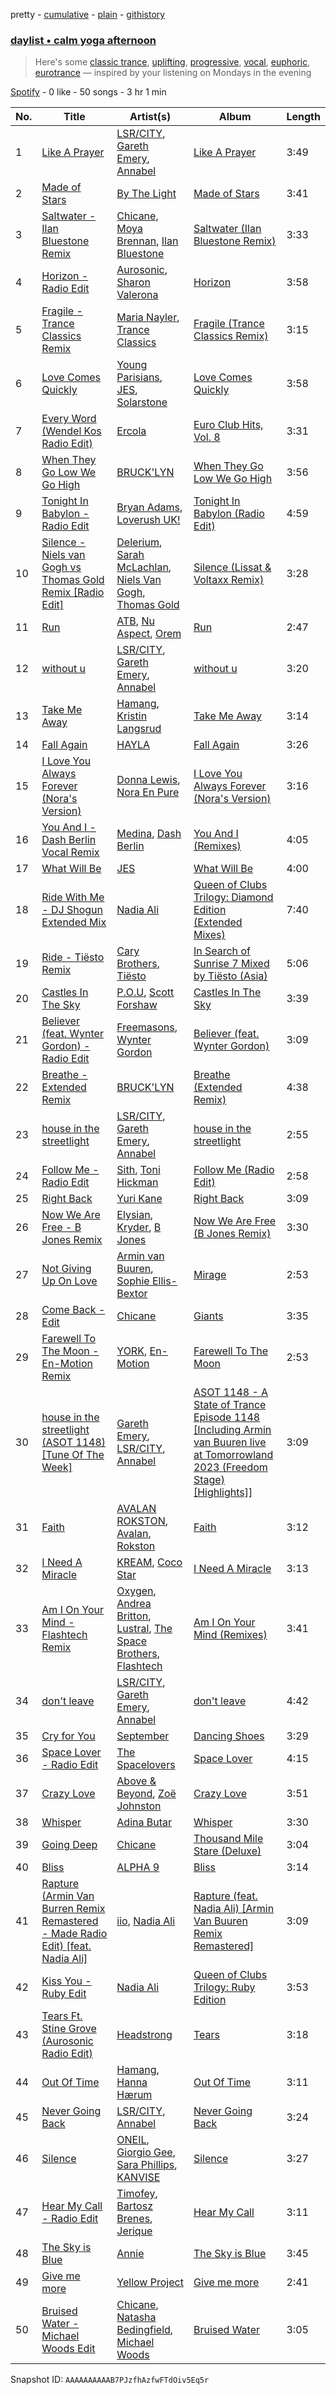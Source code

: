 pretty - [cumulative](/playlists/cumulative/37i9dQZF1EP6YuccBxUcC1.md) - [plain](/playlists/plain/37i9dQZF1EP6YuccBxUcC1) - [githistory](https://github.githistory.xyz/mdn522/spotify-playlist-archive/blob/main/playlists/plain/37i9dQZF1EP6YuccBxUcC1)

### [daylist • calm yoga afternoon](https://open.spotify.com/playlist/37i9dQZF1EP6YuccBxUcC1)

> Here's some <a href="spotify:playlist:37i9dQZF1EIgni4uBUVIIN">classic trance</a>, <a href="spotify:playlist:37i9dQZF1EIeOoLWBf6eek">uplifting</a>, <a href="spotify:playlist:37i9dQZF1EIgKzQF1LjWXm">progressive</a>, <a href="spotify:playlist:37i9dQZF1EIh63owXxL0BE">vocal</a>, <a href="spotify:playlist:37i9dQZF1EIduZhe5fCMGD">euphoric</a>, <a href="spotify:playlist:37i9dQZF1EIgQNfTg65VzU">eurotrance</a> — inspired by your listening on Mondays in the evening

[Spotify](https://open.spotify.com/user/spotify) - 0 like - 50 songs - 3 hr 1 min

| No. | Title | Artist(s) | Album | Length |
|---|---|---|---|---|
| 1 | [Like A Prayer](https://open.spotify.com/track/5DIOs6NEUV14lGzerovXZN) | [LSR/CITY](https://open.spotify.com/artist/0YQ22xAzgefaKw8vKCAEp2), [Gareth Emery](https://open.spotify.com/artist/0hprEC0nsWuQPSHag1O2Vi), [Annabel](https://open.spotify.com/artist/4zR2t8bagib4ozydVgb93l) | [Like A Prayer](https://open.spotify.com/album/0P0UAa1mOYWrKpuCFklA87) | 3:49 |
| 2 | [Made of Stars](https://open.spotify.com/track/6vFzuY4CN5CnGAoFbx9oED) | [By The Light](https://open.spotify.com/artist/21xGEl9tBbiKeLkzh5JkFt) | [Made of Stars](https://open.spotify.com/album/5AY9OdaTe64n3HugcYnytU) | 3:41 |
| 3 | [Saltwater \- Ilan Bluestone Remix](https://open.spotify.com/track/6kfV43UhRUbv8FMRNs19JN) | [Chicane](https://open.spotify.com/artist/5GxyeQagayzZOg4UwffQlD), [Moya Brennan](https://open.spotify.com/artist/3ZvmmlF8EMEpnnK90jfuJv), [Ilan Bluestone](https://open.spotify.com/artist/1yoZuH2j43vVSWsOwYuQyn) | [Saltwater \(Ilan Bluestone Remix\)](https://open.spotify.com/album/1YkXjp5qjHg1cuUYC1m2Cj) | 3:33 |
| 4 | [Horizon \- Radio Edit](https://open.spotify.com/track/4D4AsKevzGqr2yiSUwXO0T) | [Aurosonic](https://open.spotify.com/artist/1UkK91RiLw3FonVedbAVA1), [Sharon Valerona](https://open.spotify.com/artist/5QqFl3TTNF95pndfKUr1Vb) | [Horizon](https://open.spotify.com/album/0tRt1f5q8FiWbzLu5swrSj) | 3:58 |
| 5 | [Fragile \- Trance Classics Remix](https://open.spotify.com/track/0qMgyZtof55qpzpuoCNVWa) | [Maria Nayler](https://open.spotify.com/artist/3tQfcFJsrGokPBQ5IgXY7O), [Trance Classics](https://open.spotify.com/artist/5ZDwdxvPhW0lNrf1SSsUB6) | [Fragile \(Trance Classics Remix\)](https://open.spotify.com/album/7C1G2zCDdItDf9cgi6Oxhd) | 3:15 |
| 6 | [Love Comes Quickly](https://open.spotify.com/track/6H9gnUM3qLCJHPfdFrqEn2) | [Young Parisians](https://open.spotify.com/artist/4uS2f71goAkBJvA8cgjcQY), [JES](https://open.spotify.com/artist/6UAyCjS0OPMd1Ham8bvs9g), [Solarstone](https://open.spotify.com/artist/1PfOXooPSLQhOTNZGrXM90) | [Love Comes Quickly](https://open.spotify.com/album/0yoZIlvWkQX1NXVdn7YnuW) | 3:58 |
| 7 | [Every Word \(Wendel Kos Radio Edit\)](https://open.spotify.com/track/4GrJ6PbPGbhC7BW9iGYoXV) | [Ercola](https://open.spotify.com/artist/7MocD7vMCHqPu8KV33lSLa) | [Euro Club Hits, Vol\. 8](https://open.spotify.com/album/6pieOjlnJGe6kAkJljUj6r) | 3:31 |
| 8 | [When They Go Low We Go High](https://open.spotify.com/track/7dWrpWHUKvNZ9jOCgQk0QZ) | [BRUCK'LYN](https://open.spotify.com/artist/58LzA4l4LwqzX5KtdPy2kh) | [When They Go Low We Go High](https://open.spotify.com/album/11a6BVWLAH33wH7OPPn1CY) | 3:56 |
| 9 | [Tonight In Babylon \- Radio Edit](https://open.spotify.com/track/3uaL5kSYwxKZfLxPFvKudz) | [Bryan Adams](https://open.spotify.com/artist/3Z02hBLubJxuFJfhacLSDc), [Loverush UK!](https://open.spotify.com/artist/7v4EBgIt32G5vzzCefwoPP) | [Tonight In Babylon \(Radio Edit\)](https://open.spotify.com/album/0BlD2FExDr6roVJY8kQrNk) | 4:59 |
| 10 | [Silence \- Niels van Gogh vs Thomas Gold Remix \[Radio Edit\]](https://open.spotify.com/track/6VUTDBWIYivB96wd5xcR9K) | [Delerium](https://open.spotify.com/artist/0IUq1plF3ON4Fboj1bE6kN), [Sarah McLachlan](https://open.spotify.com/artist/4NgNsOXSwIzXlUIJcpnNUp), [Niels Van Gogh](https://open.spotify.com/artist/6L8Co7Voup4dISwbSl3owl), [Thomas Gold](https://open.spotify.com/artist/1XLjkBxFokuDTlHt0mQkRe) | [Silence \(Lissat & Voltaxx Remix\)](https://open.spotify.com/album/6FX26z3Z52Cn2CsLQD8kGq) | 3:28 |
| 11 | [Run](https://open.spotify.com/track/4bczCp8ojdY0R4EpCaqkfQ) | [ATB](https://open.spotify.com/artist/7jZM5w05mGhw6wTB1okhD9), [Nu Aspect](https://open.spotify.com/artist/4NhRml5ZOfNaYJAHUE0XwT), [Orem](https://open.spotify.com/artist/1HjQ6IQwNatqgTtFnklIoL) | [Run](https://open.spotify.com/album/5sgFW61e5DyiZFVWWh3xFQ) | 2:47 |
| 12 | [without u](https://open.spotify.com/track/2VHMxDk7cTzeZOIZozfTfi) | [LSR/CITY](https://open.spotify.com/artist/0YQ22xAzgefaKw8vKCAEp2), [Gareth Emery](https://open.spotify.com/artist/0hprEC0nsWuQPSHag1O2Vi), [Annabel](https://open.spotify.com/artist/4zR2t8bagib4ozydVgb93l) | [without u](https://open.spotify.com/album/69IL9BtvOJJpiLtQ30QCPf) | 3:20 |
| 13 | [Take Me Away](https://open.spotify.com/track/0zDWioMyVW39r0b65pgNQA) | [Hamang](https://open.spotify.com/artist/6DEUBgjh48qfLbt5ae1JIl), [Kristin Langsrud](https://open.spotify.com/artist/2CIgup5W2GI6lJLJLQKHZ5) | [Take Me Away](https://open.spotify.com/album/5yyH9e5lI0OHViaZgTTQZR) | 3:14 |
| 14 | [Fall Again](https://open.spotify.com/track/3oOvEw1pgxMtrQMNgPWQHL) | [HAYLA](https://open.spotify.com/artist/4yX6mpMyBGf9UfvBB8JJrc) | [Fall Again](https://open.spotify.com/album/4Lgy6GaK2eR2QwOyoDeDg0) | 3:26 |
| 15 | [I Love You Always Forever \(Nora's Version\)](https://open.spotify.com/track/4eMaX3oR9aD0JTwZOrNQ9Y) | [Donna Lewis](https://open.spotify.com/artist/2EfG2EoT8GFJrMiilbTVl2), [Nora En Pure](https://open.spotify.com/artist/24DO0PijjITGIEWsO8XaPs) | [I Love You Always Forever \(Nora's Version\)](https://open.spotify.com/album/7pH3cy1xaXNxrOdinVKUuj) | 3:16 |
| 16 | [You And I \- Dash Berlin Vocal Remix](https://open.spotify.com/track/6THXeiKDdtRWkZEc1IGklU) | [Medina](https://open.spotify.com/artist/7c7ZeiPKWHf2E1rsf1P4VF), [Dash Berlin](https://open.spotify.com/artist/1xT5p0VBpnZDrvVSjX9sri) | [You And I \(Remixes\)](https://open.spotify.com/album/1DfP3qvtXu8MOgED6oHnO0) | 4:05 |
| 17 | [What Will Be](https://open.spotify.com/track/5mUiiZPu3M1VJNGSgZtnrt) | [JES](https://open.spotify.com/artist/6UAyCjS0OPMd1Ham8bvs9g) | [What Will Be](https://open.spotify.com/album/2BqC14VdXFeWD9ufYbu95C) | 4:00 |
| 18 | [Ride With Me \- DJ Shogun Extended Mix](https://open.spotify.com/track/1x0PsXl6M4xpwfSlNh2Meo) | [Nadia Ali](https://open.spotify.com/artist/1C60viSZv6BoYtrnkZ44g5) | [Queen of Clubs Trilogy: Diamond Edition \(Extended Mixes\)](https://open.spotify.com/album/5vAEkBoG6bwpih7sJ9RU6S) | 7:40 |
| 19 | [Ride \- Tiësto Remix](https://open.spotify.com/track/6mQtk93728MAVquRoaJT0j) | [Cary Brothers](https://open.spotify.com/artist/21R50WhyQI5HxWOTr6MyY1), [Tiësto](https://open.spotify.com/artist/2o5jDhtHVPhrJdv3cEQ99Z) | [In Search of Sunrise 7 Mixed by Tiësto \(Asia\)](https://open.spotify.com/album/2WgsYJtIaVRSmBXV8cE51K) | 5:06 |
| 20 | [Castles In The Sky](https://open.spotify.com/track/4JqZyyysImbQihRd9uEqbA) | [P.O.U](https://open.spotify.com/artist/04vxVTBTwAFFbMFl1cvcZs), [Scott Forshaw](https://open.spotify.com/artist/2B3lljR6lMaymKtckOsdoy) | [Castles In The Sky](https://open.spotify.com/album/7foV6M7xY8NmAFJ41I5q9x) | 3:39 |
| 21 | [Believer \(feat\. Wynter Gordon\) \- Radio Edit](https://open.spotify.com/track/2tjCwTjbuEc6bXyp9iS08B) | [Freemasons](https://open.spotify.com/artist/49H2dQUNhIlso7VNkS8nFR), [Wynter Gordon](https://open.spotify.com/artist/4nmrm4zpgJ0RC6aZRSUEjF) | [Believer \(feat\. Wynter Gordon\)](https://open.spotify.com/album/0sd07wZssqlLugldAokk6K) | 3:09 |
| 22 | [Breathe \- Extended Remix](https://open.spotify.com/track/6Dhh5xKTc50bmQfWkyMFck) | [BRUCK'LYN](https://open.spotify.com/artist/58LzA4l4LwqzX5KtdPy2kh) | [Breathe \(Extended Remix\)](https://open.spotify.com/album/7CvkdgHlnFwINCeJJyF2Md) | 4:38 |
| 23 | [house in the streetlight](https://open.spotify.com/track/2oKH22tSUiqdjDSUhnWz0t) | [LSR/CITY](https://open.spotify.com/artist/0YQ22xAzgefaKw8vKCAEp2), [Gareth Emery](https://open.spotify.com/artist/0hprEC0nsWuQPSHag1O2Vi), [Annabel](https://open.spotify.com/artist/4zR2t8bagib4ozydVgb93l) | [house in the streetlight](https://open.spotify.com/album/0zaBQVn70gLIwHrKto8ViF) | 2:55 |
| 24 | [Follow Me \- Radio Edit](https://open.spotify.com/track/2kAcMREvRIfNKPolrdPry0) | [Sith](https://open.spotify.com/artist/6DyQE3hpMPH1rx8qKU1blx), [Toni Hickman](https://open.spotify.com/artist/0swP6EBqhCwqs0A57NZA7L) | [Follow Me \(Radio Edit\)](https://open.spotify.com/album/4OJKMfdPn4zBl58UYwBu1w) | 2:58 |
| 25 | [Right Back](https://open.spotify.com/track/2DibTL74jfWYk7BSak9lkd) | [Yuri Kane](https://open.spotify.com/artist/4G2SyYMh9rbSyhEhvx9Rdz) | [Right Back](https://open.spotify.com/album/4FEUzKsUUhgs01PbjS7OyE) | 3:09 |
| 26 | [Now We Are Free \- B Jones Remix](https://open.spotify.com/track/2qnF8lXbWH7JvIXbTY4XBK) | [Elysian](https://open.spotify.com/artist/6IPtgWMGTP1ZVcfMeo0XlO), [Kryder](https://open.spotify.com/artist/1xfLBmx0n8DQri9HxJsq9O), [B Jones](https://open.spotify.com/artist/5Z59lu7ApgQvSdntngRDkq) | [Now We Are Free \(B Jones Remix\)](https://open.spotify.com/album/68e6mX0m93P5TIXoPRnE0E) | 3:30 |
| 27 | [Not Giving Up On Love](https://open.spotify.com/track/4H2h7b2u800wp186jLGVNO) | [Armin van Buuren](https://open.spotify.com/artist/0SfsnGyD8FpIN4U4WCkBZ5), [Sophie Ellis\-Bextor](https://open.spotify.com/artist/2cBh5lVMg222FFuRU7EfDE) | [Mirage](https://open.spotify.com/album/2XnpW7dS9Jhf8Y0jUZzwWF) | 2:53 |
| 28 | [Come Back \- Edit](https://open.spotify.com/track/74HUeizZQ2xlivIpu3r53R) | [Chicane](https://open.spotify.com/artist/5GxyeQagayzZOg4UwffQlD) | [Giants](https://open.spotify.com/album/3oz73BAQwz8mRHnFpjG9YA) | 3:35 |
| 29 | [Farewell To The Moon \- En\-Motion Remix](https://open.spotify.com/track/4ST0KeQBHySYBrpK7vnLzu) | [YORK](https://open.spotify.com/artist/20L5MecnuNujUE6imrfK0Q), [En\-Motion](https://open.spotify.com/artist/3GX1gYiJiHmVTOdCMyjukl) | [Farewell To The Moon](https://open.spotify.com/album/2zUOId8goyIm9B5wmSdEJB) | 2:53 |
| 30 | [house in the streetlight \(ASOT 1148\) \[Tune Of The Week\]](https://open.spotify.com/track/5IxUbg2vyXAmi2hQvjTNl6) | [Gareth Emery](https://open.spotify.com/artist/0hprEC0nsWuQPSHag1O2Vi), [LSR/CITY](https://open.spotify.com/artist/0YQ22xAzgefaKw8vKCAEp2), [Annabel](https://open.spotify.com/artist/4zR2t8bagib4ozydVgb93l) | [ASOT 1148 \- A State of Trance Episode 1148 \[Including Armin van Buuren live at Tomorrowland 2023 \(Freedom Stage\) \[Highlights\]\]](https://open.spotify.com/album/2ODoz4scbxZEqVjQECcIxZ) | 3:09 |
| 31 | [Faith](https://open.spotify.com/track/2lioJwUGzT5r6VzdOo1GS0) | [AVALAN ROKSTON](https://open.spotify.com/artist/3WqiBOiSB2FlD25EX9893G), [Avalan](https://open.spotify.com/artist/13v2M5UZ3bbOCGmuvo7uFw), [Rokston](https://open.spotify.com/artist/5XWSzLJ3W6zr7Hf1XhNvPP) | [Faith](https://open.spotify.com/album/2HYpfFAPeut5zxOfgtoUyO) | 3:12 |
| 32 | [I Need A Miracle](https://open.spotify.com/track/0Op5b6Wio6U15ohFPJvjmm) | [KREAM](https://open.spotify.com/artist/0DdDnziut7wOo6cAYWVZC5), [Coco Star](https://open.spotify.com/artist/3XSkS0dvC7HqbspstKciWc) | [I Need A Miracle](https://open.spotify.com/album/7iYXLj1M7tpN10jH9PbuwA) | 3:13 |
| 33 | [Am I On Your Mind \- Flashtech Remix](https://open.spotify.com/track/1lDZvuFN28R4U1vC5zHKcl) | [Oxygen](https://open.spotify.com/artist/7cqltyeXIBJ76G6WGOhOsJ), [Andrea Britton](https://open.spotify.com/artist/6XcqFasIPs3ilHQiLkOJK4), [Lustral](https://open.spotify.com/artist/0dkFacPMrWkrQzjjhcMHb7), [The Space Brothers](https://open.spotify.com/artist/4nb1tQbYZYqvr50cdTqek5), [Flashtech](https://open.spotify.com/artist/7nDb9ZWc9lWJtKx4wMv3GB) | [Am I On Your Mind \(Remixes\)](https://open.spotify.com/album/6IhNWaJhO2XPXwl5V51LX2) | 3:41 |
| 34 | [don't leave](https://open.spotify.com/track/0XJUlFtz2y9AHOlqBtVjzW) | [LSR/CITY](https://open.spotify.com/artist/0YQ22xAzgefaKw8vKCAEp2), [Gareth Emery](https://open.spotify.com/artist/0hprEC0nsWuQPSHag1O2Vi), [Annabel](https://open.spotify.com/artist/4zR2t8bagib4ozydVgb93l) | [don't leave](https://open.spotify.com/album/1u4GuDtERLgY7wSNk9x6pg) | 4:42 |
| 35 | [Cry for You](https://open.spotify.com/track/1mvZErZBp7WZT3HfGBykao) | [September](https://open.spotify.com/artist/6VX2R9L0O0d6qPvqGuIH7b) | [Dancing Shoes](https://open.spotify.com/album/5ENrI2pojxE4XhSmncl4cz) | 3:29 |
| 36 | [Space Lover \- Radio Edit](https://open.spotify.com/track/5LtvOtc2m1qXOUNPCOy0aQ) | [The Spacelovers](https://open.spotify.com/artist/5JmvY6ySETavs3zR0RgFtl) | [Space Lover](https://open.spotify.com/album/7J0GvsLkAovmxBU9D4L1IK) | 4:15 |
| 37 | [Crazy Love](https://open.spotify.com/track/273cv9sESQzXxMqEkhXdm4) | [Above & Beyond](https://open.spotify.com/artist/10gzBoINW3cLJfZUka8Zoe), [Zoë Johnston](https://open.spotify.com/artist/3dWyWwLvZWsWtXZHhmAiFL) | [Crazy Love](https://open.spotify.com/album/7nin9VgWvgxpibL3zxc5gR) | 3:51 |
| 38 | [Whisper](https://open.spotify.com/track/0Zq9IUIipqIt3Oyc3EmvBd) | [Adina Butar](https://open.spotify.com/artist/6WSsLAaJFBs3KgCDa8cWuL) | [Whisper](https://open.spotify.com/album/1UtEm56Jd1yjRu4xfsltyR) | 3:30 |
| 39 | [Going Deep](https://open.spotify.com/track/6s3esr3Rs52fvdBFiT6oO8) | [Chicane](https://open.spotify.com/artist/5GxyeQagayzZOg4UwffQlD) | [Thousand Mile Stare \(Deluxe\)](https://open.spotify.com/album/5S94g15rxlFPq4KEn5X053) | 3:04 |
| 40 | [Bliss](https://open.spotify.com/track/1ZoVn6vxki2vLz6g4KKvW9) | [ALPHA 9](https://open.spotify.com/artist/6ckI88Ggj8DPe0TNAAVkjn) | [Bliss](https://open.spotify.com/album/6aiwaffJm62ZrrAcIrU2ls) | 3:14 |
| 41 | [Rapture \(Armin Van Burren Remix Remastered \- Made Radio Edit\) \[feat\. Nadia Ali\]](https://open.spotify.com/track/4RQGig0Vhr4GXmqfklCCyK) | [iio](https://open.spotify.com/artist/5WVf5DCSYmK4JYD6vIcttw), [Nadia Ali](https://open.spotify.com/artist/1C60viSZv6BoYtrnkZ44g5) | [Rapture \(feat\. Nadia Ali\) \[Armin Van Buuren Remix Remastered\]](https://open.spotify.com/album/5A24W7ufM7GIQ4QVDuGhuX) | 3:09 |
| 42 | [Kiss You \- Ruby Edit](https://open.spotify.com/track/7mTdsuQniiq7VxQ1VCDmz3) | [Nadia Ali](https://open.spotify.com/artist/1C60viSZv6BoYtrnkZ44g5) | [Queen of Clubs Trilogy: Ruby Edition](https://open.spotify.com/album/0LkAkcgCUCANZRSSojAspB) | 3:53 |
| 43 | [Tears Ft\. Stine Grove \(Aurosonic Radio Edit\)](https://open.spotify.com/track/4C1VOGg0YIA5OXBm7oGXZO) | [Headstrong](https://open.spotify.com/artist/1YCde7Apa3Gl8ylvhyrpeM) | [Tears](https://open.spotify.com/album/1GS1jEg2wcJfw2hVPKY3L6) | 3:18 |
| 44 | [Out Of Time](https://open.spotify.com/track/7g3o6PCqp3n2G5ktyHKuml) | [Hamang](https://open.spotify.com/artist/6DEUBgjh48qfLbt5ae1JIl), [Hanna Hærum](https://open.spotify.com/artist/6CCVIpUBb11zUbQNkf1LDM) | [Out Of Time](https://open.spotify.com/album/3ieMzXarhH6dQneQNomThH) | 3:11 |
| 45 | [Never Going Back](https://open.spotify.com/track/73awHx0MrBsmNkTyzQtuIH) | [LSR/CITY](https://open.spotify.com/artist/0YQ22xAzgefaKw8vKCAEp2), [Annabel](https://open.spotify.com/artist/4zR2t8bagib4ozydVgb93l) | [Never Going Back](https://open.spotify.com/album/00g2iYR5AUPZF94pCCSlgU) | 3:24 |
| 46 | [Silence](https://open.spotify.com/track/65ehzXE2xZPoqEAgYqedmQ) | [ONEIL](https://open.spotify.com/artist/7kzcAiYqxBV5J25vTYeOxA), [Giorgio Gee](https://open.spotify.com/artist/2uNkbVQ2yfwLDR79cYe92R), [Sara Phillips](https://open.spotify.com/artist/0IYTdG3kSqaozW2xSPA6GL), [KANVISE](https://open.spotify.com/artist/1c8bw1hMtl5RO92FZsxX1U) | [Silence](https://open.spotify.com/album/7tM3Bc3tYQhKosh5h15fsK) | 3:27 |
| 47 | [Hear My Call \- Radio Edit](https://open.spotify.com/track/3bzz0HHW86fKM20RZWVOix) | [Timofey](https://open.spotify.com/artist/6MteslgsqpOUtewd6Pw1Uq), [Bartosz Brenes](https://open.spotify.com/artist/6nStycFrYW2AsheLpXN527), [Jerique](https://open.spotify.com/artist/68qM0KX5enkgB3x36h9ob5) | [Hear My Call](https://open.spotify.com/album/4I6fsLKml0OnPKIDGmjT5q) | 3:11 |
| 48 | [The Sky is Blue](https://open.spotify.com/track/4793r3pUIGUVUU2M4NYZm6) | [Annie](https://open.spotify.com/artist/7zt6Af78CalxaPDqORfw8L) | [The Sky is Blue](https://open.spotify.com/album/5A9FyyVGKoctFxDzGCWehb) | 3:45 |
| 49 | [Give me more](https://open.spotify.com/track/0ik0QsOeHFi1cdSHuKksZs) | [Yellow Project](https://open.spotify.com/artist/5aAeZGGoo3ApuwX5I8fQQh) | [Give me more](https://open.spotify.com/album/45NUUkJLTGJj2mbHdWIXWH) | 2:41 |
| 50 | [Bruised Water \- Michael Woods Edit](https://open.spotify.com/track/6UykEVCx87ThA108JMOGj6) | [Chicane](https://open.spotify.com/artist/5GxyeQagayzZOg4UwffQlD), [Natasha Bedingfield](https://open.spotify.com/artist/7o95ZoZt5ZYn31e9z1Hc0a), [Michael Woods](https://open.spotify.com/artist/3G1QoWkaZ1CUnTLUb0CqtC) | [Bruised Water](https://open.spotify.com/album/1s0EG2DL7bwVdBqDirbjY1) | 3:05 |

Snapshot ID: `AAAAAAAAAAB7PJzfhAzfwFTdOiv5Eq5r`
